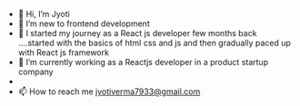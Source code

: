 - 👋 Hi, I’m Jyoti
- 👀 I’m new to frontend development
- 👀 I started my journey as a React js developer few months back ....started with the basics of html css and js and then gradually paced up with React js framework
- 🌱 I’m currently working as a Reactjs developer in a product startup company
- 
- 📫 How to reach me jyotiverma7933@gmail.com

<!---
jyotiv2023/jyotiv2023 is a ✨ special ✨ repository because its `README.md` (this file) appears on your GitHub profile.
You can click the Preview link to take a look at your changes.
--->
